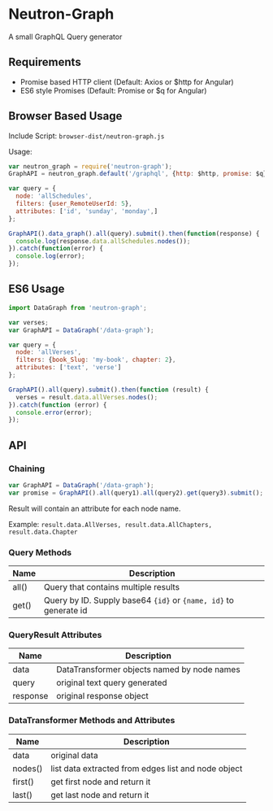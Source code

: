 # Neutron-Graph
A small GraphQL Query generator

## Requirements

- Promise based HTTP client (Default: Axios or $http for Angular)
- ES6 style Promises (Default: Promise or $q for Angular)

## Browser Based Usage

Include Script: `browser-dist/neutron-graph.js `

Usage:

```javascript
var neutron_graph = require('neutron-graph');
GraphAPI = neutron_graph.default('/graphql', {http: $http, promise: $q});

var query = {
  node: 'allSchedules',
  filters: {user_RemoteUserId: 5},
  attributes: ['id', 'sunday', 'monday',]
};

GraphAPI().data_graph().all(query).submit().then(function(response) {
  console.log(response.data.allSchedules.nodes());
}).catch(function(error) {
  console.log(error);
});
```

## ES6 Usage

```javascript
import DataGraph from 'neutron-graph';

var verses;
var GraphAPI = DataGraph('/data-graph');

var query = {
  node: 'allVerses',
  filters: {book_Slug: 'my-book', chapter: 2},
  attributes: ['text', 'verse']
};

GraphAPI().all(query).submit().then(function (result) {
  verses = result.data.allVerses.nodes();
}).catch(function (error) {
  console.error(error);
});
```

## API

### Chaining

```javascript
var GraphAPI = DataGraph('/data-graph');
var promise = GraphAPI().all(query1).all(query2).get(query3).submit();
```

Result will contain an attribute for each node name.

Example: `result.data.AllVerses, result.data.AllChapters, result.data.Chapter`

### Query Methods

|Name|Description|
|------|-----------|
|all()|Query that contains multiple results|
|get()|Query by ID. Supply base64 `{id}` or `{name, id}` to generate id|


### QueryResult Attributes

|Name|Description|
|------|-----------|
|data|DataTransformer objects named by node names|
|query|original text query generated|
|response|original response object|


### DataTransformer Methods and Attributes

|Name|Description|
|------|-----------|
|data|original data|
|nodes()|list data extracted from edges list and node object|
|first()|get first node and return it|
|last()|get last node and return it|
